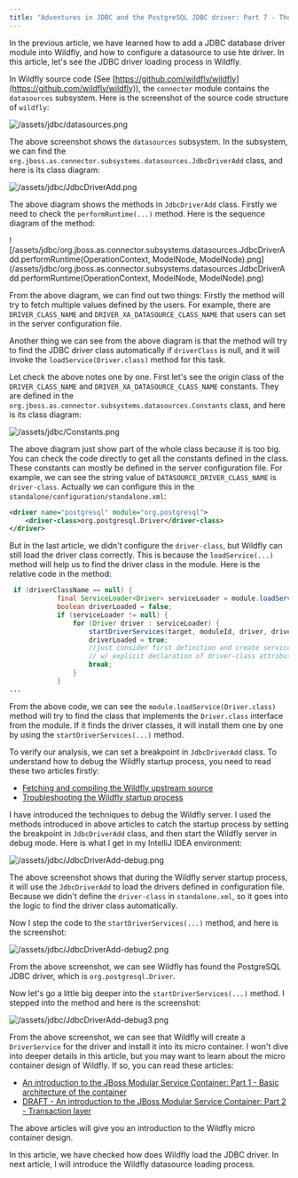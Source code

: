 ```yaml
---
title: "Adventures in JDBC and the PostgreSQL JDBC driver: Part 7 - The JDBC driver loading process in Wildfly"
---
```


In the previous article, we have learned how to add a JDBC database driver module into Wildfly, and how to configure a datasource to use hte driver. In this article, let's see the JDBC driver loading process in Wildfly.

In Wildfly source code (See [https://github.com/wildfly/wildfly](https://github.com/wildfly/wildfly)), the `connector` module contains the `datasources` subsystem. Here is the screenshot of the source code structure of `wildfly`:

![/assets/jdbc/datasources.png](/assets/jdbc/datasources.png)

The above screenshot shows the `datasources` subsystem. In the subsystem, we can find the `org.jboss.as.connector.subsystems.datasources.JdbcDriverAdd` class, and here is its class diagram:

![/assets/jdbc/JdbcDriverAdd.png](/assets/jdbc/JdbcDriverAdd.png)

The above diagram shows the methods in `JdbcDriverAdd` class. Firstly we need to check the `performRuntime(...)` method. Here is the sequence diagram of the method:

![/assets/jdbc/org.jboss.as.connector.subsystems.datasources.JdbcDriverAdd.performRuntime(OperationContext, ModelNode, ModelNode).png](/assets/jdbc/org.jboss.as.connector.subsystems.datasources.JdbcDriverAdd.performRuntime(OperationContext, ModelNode, ModelNode).png)

From the above diagram, we can find out two things: Firstly the method will try to fetch multiple values defined by the users. For example, there are `DRIVER_CLASS_NAME` and `DRIVER_XA_DATASOURCE_CLASS_NAME` that users can set in the server configuration file.

Another thing we can see from the above diagram is that the method will try to find the JDBC driver class automatically if `driverClass` is null, and it will invoke the `loadService(Driver.class)` method for this task.

Let check the above notes one by one. First let's see the origin class of the `DRIVER_CLASS_NAME` and `DRIVER_XA_DATASOURCE_CLASS_NAME` constants. They are defined in the `org.jboss.as.connector.subsystems.datasources.Constants` class, and here is its class diagram:

![/assets/jdbc/Constants.png](/assets/jdbc/Constants.png)

The above diagram just show part of the whole class because it is too big. You can check the code directly to get all the constants defined in the class. These constants can mostly be defined in the server configuration file. For example, we can see the string value of `DATASOURCE_DRIVER_CLASS_NAME` is `driver-class`. Actually we can configure this in the `standalone/configuration/standalone.xml`: 
   
```xml
<driver name="postgresql" module="org.postgresql">
	<driver-class>org.postgresql.Driver</driver-class>
</driver>				
```

But in the last article, we didn't configure the `driver-class`, but Wildfly can still load the driver class correctly. This is because the `loadService(...)` method will help us to find the driver class in the module. Here is the relative code in the method:

```java
 if (driverClassName == null) {
            final ServiceLoader<Driver> serviceLoader = module.loadService(Driver.class);
            boolean driverLoaded = false;
            if (serviceLoader != null) {
                for (Driver driver : serviceLoader) {
                    startDriverServices(target, moduleId, driver, driverName, majorVersion, minorVersion, dataSourceClassName, xaDataSourceClassName);
                    driverLoaded = true;
                    //just consider first definition and create service for this. User can use different implementation only
                    // w/ explicit declaration of driver-class attribute
                    break;
                }
            }
...
```

From the above code, we can see the `module.loadService(Driver.class)` method will try to find the class that implements the `Driver.class` interface from the module. If it finds the driver classes, it will install them one by one by using the `startDriverServices(...)` method.

To verify our analysis, we can set a breakpoint in `JdbcDriverAdd` class. To understand how to debug the Wildfly startup process, you need to read these two articles firstly: 

- [Fetching and compiling the Wildfly upstream source](http://wildflyinternals.io/2017/05/05/wildfly-src.html)
- [Troubleshooting the Wildfly startup process](http://wildflyinternals.io/2017/05/07/troubleshooting-wildfly.html)

I have introduced the techniques to debug the Wildfly server. I used the methods introduced in above articles to catch the startup process by setting the breakpoint in `JdbcDriverAdd` class, and then start the Wildfly server in debug mode. Here is what I get in my IntelliJ IDEA environment:

![/assets/jdbc/JdbcDriverAdd-debug.png](/assets/jdbc/JdbcDriverAdd-debug.png)

The above screenshot shows that during the Wildfly server startup process, it will use the `JdbcDriverAdd` to load the drivers defined in configuration file. Because we didn't define the `driver-class` in `standalone.xml`, so it goes into the logic to find the driver class automatically.

Now I step the code to the `startDriverServices(...)` method, and here is the screenshot:

![/assets/jdbc/JdbcDriverAdd-debug2.png](/assets/jdbc/JdbcDriverAdd-debug2.png)

From the above screenshot, we can see Wildfly has found the PostgreSQL JDBC driver, which is `org.postgresql.Driver`.

Now let's go a little big deeper into the `startDriverServices(...)` method. I stepped into the method and here is the screenshot:
 
![/assets/jdbc/JdbcDriverAdd-debug3.png](/assets/jdbc/JdbcDriverAdd-debug3.png)

From the above screenshot, we can see that Wildfly will create a `DriverService` for the driver and install it into its micro container. I won't dive into deeper details in this article, but you may want to learn about the micro container design of Wildfly. If so, you can read these articles:

- [An introduction to the JBoss Modular Service Container: Part 1 - Basic architecture of the container](http://wildflyinternals.io/2017/05/10/jboss-msc.html)
- [DRAFT - An introduction to the JBoss Modular Service Container: Part 2 - Transaction layer](http://wildflyinternals.io/2017/05/21/jboss-msc2.html)

The above articles will give you an introduction to the Wildfly micro container design.

In this article, we have checked how does Wildfly load the JDBC driver. In next article, I will introduce the Wildfly datasource loading process.





